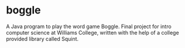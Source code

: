 # boggle
A Java program to play the word game Boggle.
Final project for intro computer science at Williams College, written with the help of a college provided library called Squint.
